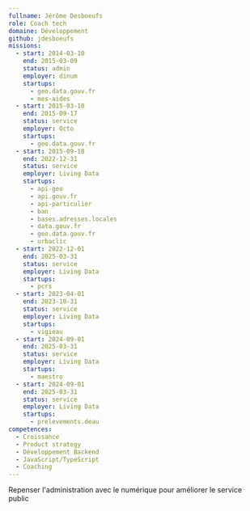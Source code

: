 ```yaml
---
fullname: Jérôme Desboeufs
role: Coach tech
domaine: Développement
github: jdesboeufs
missions:
  - start: 2014-03-10
    end: 2015-03-09
    status: admin
    employer: dinum
    startups:
      - geo.data.gouv.fr
      - mes-aides
  - start: 2015-03-10
    end: 2015-09-17
    status: service
    employer: Octo
    startups:
      - geo.data.gouv.fr
  - start: 2015-09-18
    end: 2022-12-31
    status: service
    employer: Living Data
    startups:
      - api-geo
      - api.gouv.fr
      - api-particulier
      - ban
      - bases.adresses.locales
      - data.gouv.fr
      - geo.data.gouv.fr
      - urbaclic
  - start: 2022-12-01
    end: 2025-03-31
    status: service
    employer: Living Data
    startups:
      - pcrs
  - start: 2023-04-01
    end: 2023-10-31
    status: service
    employer: Living Data
    startups:
      - vigieau
  - start: 2024-09-01
    end: 2025-03-31
    status: service
    employer: Living Data
    startups:
      - maestro
  - start: 2024-09-01
    end: 2025-03-31
    status: service
    employer: Living Data
    startups:
      - prelevements.deau
competences:
  - Croissance
  - Product strategy
  - Développement Backend
  - JavaScript/TypeScript
  - Coaching
---
```

Repenser l'administration avec le numérique pour améliorer le service public

